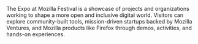 The Expo at Mozilla Festival is a showcase of projects and organizations working to shape a more open and inclusive digital world. Visitors can explore community-built tools, mission-driven startups backed by Mozilla Ventures, and Mozilla products like Firefox through demos, activities, and hands-on experiences.
